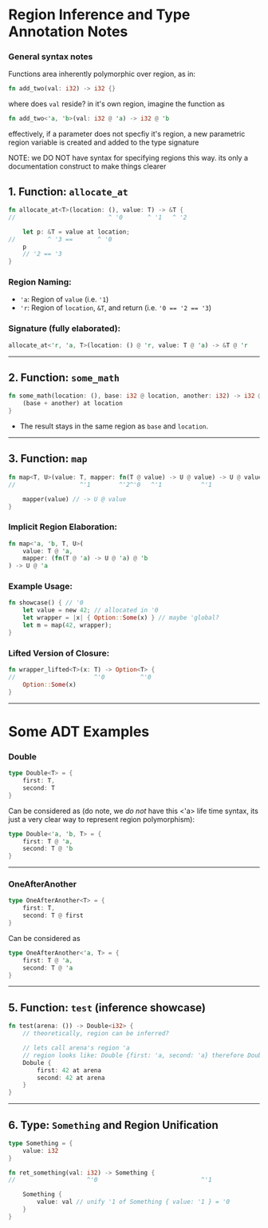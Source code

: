 
# Region Inference and Type Annotation Notes

### General syntax notes
Functions area inherently polymorphic over region, as in:
```rust
fn add_two(val: i32) -> i32 {}
```
where does `val` reside? in it's own region, imagine the function as
```rust
fn add_two<'a, 'b>(val: i32 @ 'a) -> i32 @ 'b
```
effectively, if a parameter does not specfiy it's region, a new parametric region variable is created and added to the type signature

NOTE: we DO NOT have syntax for specifying regions this way. its only a documentation construct to make things clearer

## 1. Function: `allocate_at`

```rust
fn allocate_at<T>(location: (), value: T) -> &T {
//                          ^ '0       ^ '1   ^ '2

    let p: &T = value at location;
//         ^ '3 ==       ^ '0   
    p
    // '2 == '3
}
```
### Region Naming:

* `'a`: Region of `value` (i.e. `'1`)
* `'r`: Region of `location`, `&T`, and return (i.e. `'0 == '2 == '3`)

### Signature (fully elaborated):

```rust
allocate_at<'r, 'a, T>(location: () @ 'r, value: T @ 'a) -> &T @ 'r
```

---

## 2. Function: `some_math`

```rust
fn some_math(location: (), base: i32 @ location, another: i32) -> i32 @ location {
    (base + another) at location
}
```

* The result stays in the same region as `base` and `location`.

---

## 3. Function: `map`

```rust
fn map<T, U>(value: T, mapper: fn(T @ value) -> U @ value) -> U @ value {
//                  ^'1        ^'2^'0   ^'1           ^'1 

    mapper(value) // -> U @ value
}
```

### Implicit Region Elaboration:

```rust
fn map<'a, 'b, T, U>(
    value: T @ 'a,
    mapper: (fn(T @ 'a) -> U @ 'a) @ 'b
) -> U @ 'a
```

### Example Usage:

```rust
fn showcase() { // '0
    let value = new 42; // allocated in '0
    let wrapper = |x| { Option::Some(x) } // maybe 'global?
    let m = map(42, wrapper);
}
```

### Lifted Version of Closure:

```rust
fn wrapper_lifted<T>(x: T) -> Option<T> {
//                      ^'0          ^'0
    Option::Some(x)
}
```

---
# Some ADT Examples
### Double

```rust
type Double<T> = {
    first: T,
    second: T
}
```

Can be considered as (do note, we *do not* have this <'a> life time syntax, its just a very clear way to represent region polymorphism):

```rust
type Double<'a, 'b, T> = {
    first: T @ 'a,
    second: T @ 'b
}
```

---

### OneAfterAnother

```rust
type OneAfterAnother<T> = {
    first: T,
    second: T @ first
}
```
Can be considered as
```rust
type OneAfterAnother<'a, T> = {
    first: T @ 'a,
    second: T @ 'a
}
```
---

## 5. Function: `test` (inference showcase)

```rust
fn test(arena: ()) -> Double<i32> {
    // theoretically, region can be inferred?

    // lets call arena's region 'a
    // region looks like: Double {first: 'a, second: 'a} therefore Double is Double<'a, 'a, i32>, therefore Double {first: i32 @ 'a, second: i32 @ 'a}
    Dobule { 
        first: 42 at arena 
        second: 42 at arena
    }
}
```

---

## 6. Type: `Something` and Region Unification

```rust
type Something = {
    value: i32
}
```

```rust
fn ret_something(val: i32) -> Something {
//                    ^'0                             ^'1

    Something {
        value: val // unify '1 of Something { value: '1 } = '0
    }
}
```